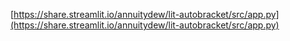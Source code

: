 [https://share.streamlit.io/annuitydew/lit-autobracket/src/app.py](https://share.streamlit.io/annuitydew/lit-autobracket/src/app.py)